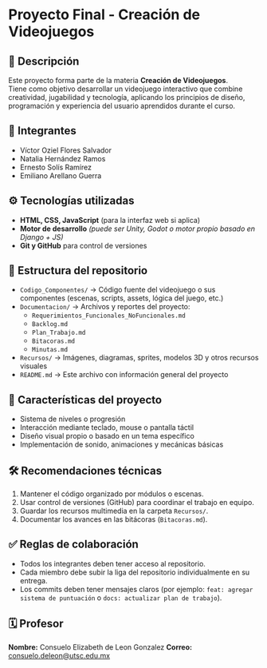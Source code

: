 # Proyecto Final - Creación de Videojuegos

## 📘 Descripción
Este proyecto forma parte de la materia **Creación de Videojuegos**.  
Tiene como objetivo desarrollar un videojuego interactivo que combine creatividad, jugabilidad y tecnología, aplicando los principios de diseño, programación y experiencia del usuario aprendidos durante el curso.

## 👥 Integrantes
- Víctor Oziel Flores Salvador
- Natalia Hernández Ramos  
- Ernesto Solís Ramírez  
- Emiliano Arellano Guerra

## ⚙️ Tecnologías utilizadas
- **HTML, CSS, JavaScript** (para la interfaz web si aplica)  
- **Motor de desarrollo** *(puede ser Unity, Godot o motor propio basado en Django + JS)*  
- **Git y GitHub** para control de versiones

## 📂 Estructura del repositorio
- `Codigo_Componentes/` → Código fuente del videojuego o sus componentes (escenas, scripts, assets, lógica del juego, etc.)  
- `Documentacion/` → Archivos y reportes del proyecto:
  - `Requerimientos_Funcionales_NoFuncionales.md`
  - `Backlog.md`
  - `Plan_Trabajo.md`
  - `Bitacoras.md`
  - `Minutas.md`
- `Recursos/` → Imágenes, diagramas, sprites, modelos 3D y otros recursos visuales  
- `README.md` → Este archivo con información general del proyecto

## 🧩 Características del proyecto
- Sistema de niveles o progresión  
- Interacción mediante teclado, mouse o pantalla táctil  
- Diseño visual propio o basado en un tema específico  
- Implementación de sonido, animaciones y mecánicas básicas

## 🛠️ Recomendaciones técnicas
1. Mantener el código organizado por módulos o escenas.  
2. Usar control de versiones (GitHub) para coordinar el trabajo en equipo.  
3. Guardar los recursos multimedia en la carpeta `Recursos/`.  
4. Documentar los avances en las bitácoras (`Bitacoras.md`).  

## ✅ Reglas de colaboración
- Todos los integrantes deben tener acceso al repositorio.  
- Cada miembro debe subir la liga del repositorio individualmente en su entrega.  
- Los commits deben tener mensajes claros (por ejemplo: `feat: agregar sistema de puntuación` o `docs: actualizar plan de trabajo`).  

## 🗓️ Profesor
**Nombre:** Consuelo Elizabeth de Leon Gonzalez
**Correo:** consuelo.deleon@utsc.edu.mx


